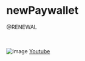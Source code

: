 # newPaywallet
@RENEWAL

<br/><br/>
![image](https://user-images.githubusercontent.com/66571482/151535346-94fb5a02-a38b-435b-a919-34bf3d5ed669.png)
[Youtube](https://youtu.be/wGE6Mw9OVn4)
